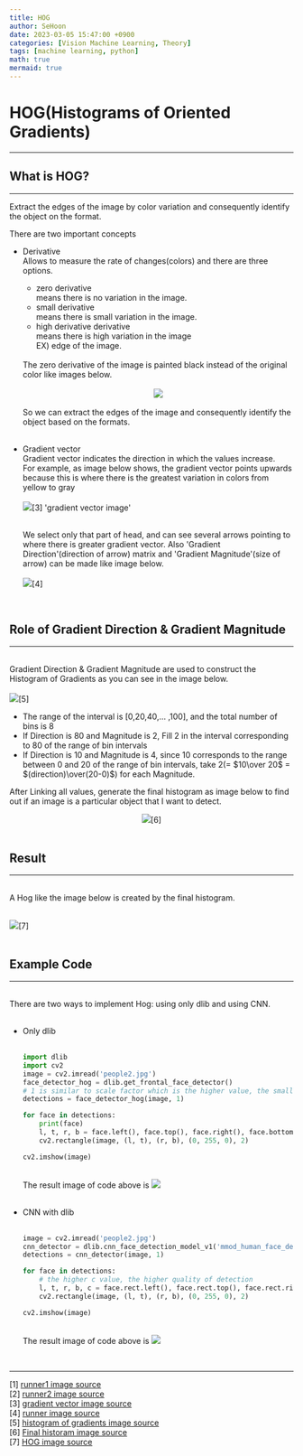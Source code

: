 ```yaml
---
title: HOG
author: SeHoon
date: 2023-03-05 15:47:00 +0900
categories: [Vision Machine Learning, Theory]
tags: [machine learning, python]
math: true
mermaid: true
---
```


# HOG(Histograms of Oriented Gradients)
---
## What is HOG?
---
Extract the edges of the image by color variation and consequently identify the object on the format.

There are two important concepts
- Derivative<br>
    Allows to measure the rate of changes(colors) and there are three options.
    + zero derivative<br>
        means there is no variation in the image.
    + small derivative<br>
        means there is small variation in the image.
    + high derivative derivative<br>
        means there is high variation in the image<br> EX) edge of the image.
    <br>  
    The zero derivative of the image is painted black instead of the original color like images below.<br>
    <br>
    <center>
    <img src="https://user-images.githubusercontent.com/28240052/224238779-4631845b-b8bb-4925-8c10-d97363546245.png"> 
    </center>
    <br>
    So we can extract the edges of the image and consequently identify the object based on the formats.
    <br>
    <br>
- Gradient vector<br>
    Gradient vector indicates the direction in which the values increase.<br>
    For example, as image below shows, the gradient vector points upwards because this is where there is the greatest variation in colors from yellow to gray<br>
    <br>
    <img src="https://user-images.githubusercontent.com/28240052/222979389-6b604da5-fc93-4be6-8954-6357e90e8284.png">[3] 'gradient vector image'<br><br>

    We select only that part of head, and can see several arrows pointing to where there is greater gradient vector. Also 'Gradient Direction'(direction of arrow) matrix and 'Gradient Magnitude'(size of arrow) can be made like image below.
    <br>
    <br>
    <img src="https://user-images.githubusercontent.com/28240052/222981629-1d4d6447-c521-43b4-ae1e-1118bf247104.png">[4]<br>

    <br>
## Role of Gradient Direction & Gradient Magnitude
---
<br>
Gradient Direction & Gradient Magnitude are used to construct the Histogram of Gradients
as you can see in the image below.<br><br>
<img src="https://user-images.githubusercontent.com/28240052/224039450-842f22d0-df28-4a92-a446-428bccf45000.png">[5]
<br>

- The range of the interval is [0,20,40,… ,100], and the total number of bins is 8<br>
- If Direction is 80 and Magnitude is 2, Fill 2 in the interval corresponding to 80 of the range of bin intervals<br>
- If Direction is 10 and Magnitude is 4, since 10 corresponds to the range between 0 and 20 of the range of bin intervals, take 2(= $10\over 20$ = $(direction)\over(20-0)$) for each Magnitude.<br>

After Linking all values, generate the final histogram as image below to find out if an image is a particular object that I want to detect.<br>
<center>
<img src="https://user-images.githubusercontent.com/28240052/224046668-4454ce21-f5b1-43fc-a682-de036d60c243.png">[6]
</center><br>

## Result
---
<br>
A Hog like the image below is created by the final histogram.<br><br>

<img src="https://user-images.githubusercontent.com/28240052/224047725-20866a70-fd94-4079-89be-ce1c42f69014.png">[7]<br><br>

## Example Code
---
<br>
There are two ways to implement Hog: using only dlib and using CNN.<br><br>

+ Only dlib
    <br><br>

    ``` py
    import dlib
    import cv2
    image = cv2.imread('people2.jpg')
    face_detector_hog = dlib.get_frontal_face_detector()
    # 1 is similar to scale factor which is the higher value, the smaller box
    detections = face_detector_hog(image, 1) 

    for face in detections:
        print(face)
        l, t, r, b = face.left(), face.top(), face.right(), face.bottom()
        cv2.rectangle(image, (l, t), (r, b), (0, 255, 0), 2)

    cv2.imshow(image)
    ```
    <br>
    The result image of code above is
    <img src="https://user-images.githubusercontent.com/28240052/224481553-87a16aae-38f4-4627-83ba-5c573e5cda19.png">
    <br><br>

+ CNN with dlib
    <br><br>

    ```py
    image = cv2.imread('people2.jpg')
    cnn_detector = dlib.cnn_face_detection_model_v1('mmod_human_face_detector.dat')
    detections = cnn_detector(image, 1)

    for face in detections:
        # the higher c value, the higher quality of detection
        l, t, r, b, c = face.rect.left(), face.rect.top(), face.rect.right(), face.rect.bottom(), face.confidence
        cv2.rectangle(image, (l, t), (r, b), (0, 255, 0), 2)

    cv2.imshow(image)
    ```
    <br>
    The result image of code above is
    <img src="https://user-images.githubusercontent.com/28240052/224481553-87a16aae-38f4-4627-83ba-5c573e5cda19.png">
    <br>

<br>

---

[1] [runner1 image source](https://www.udemy.com/course/computer-vision-masterclass/)<br>
[2] [runner2 image source](https://www.udemy.com/course/computer-vision-masterclass/)<br>
[3] [gradient vector image source](https://www.udemy.com/course/computer-vision-masterclass/)<br>
[4] [runner image source](https://www.udemy.com/course/computer-vision-masterclass/)<br>
[5] [histogram of gradients image source](https://www.udemy.com/course/computer-vision-masterclass/)<br>
[6] [Final historam image source](https://www.udemy.com/course/computer-vision-masterclass/)<br>
[7] [HOG image source](https://www.udemy.com/course/computer-vision-masterclass/)<br>